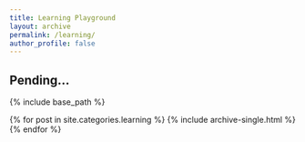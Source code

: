 ```yaml
---
title: Learning Playground
layout: archive
permalink: /learning/
author_profile: false
---
```


## Pending...

{% include base_path %}

{% for post in site.categories.learning %}
  {% include archive-single.html %}
{% endfor %}
